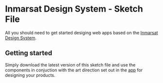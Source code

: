# Inmarsat Design System - Sketch File

All you should need to get started desiging web apps based on the [Inmarsat Design System](https://design.inmarsat.com/).

## Getting started

Simply download the latest version of this sketch file and use the components in conjuction with the art direction set out in the [app](https://design.inmarsat.com/) for designing your products.
